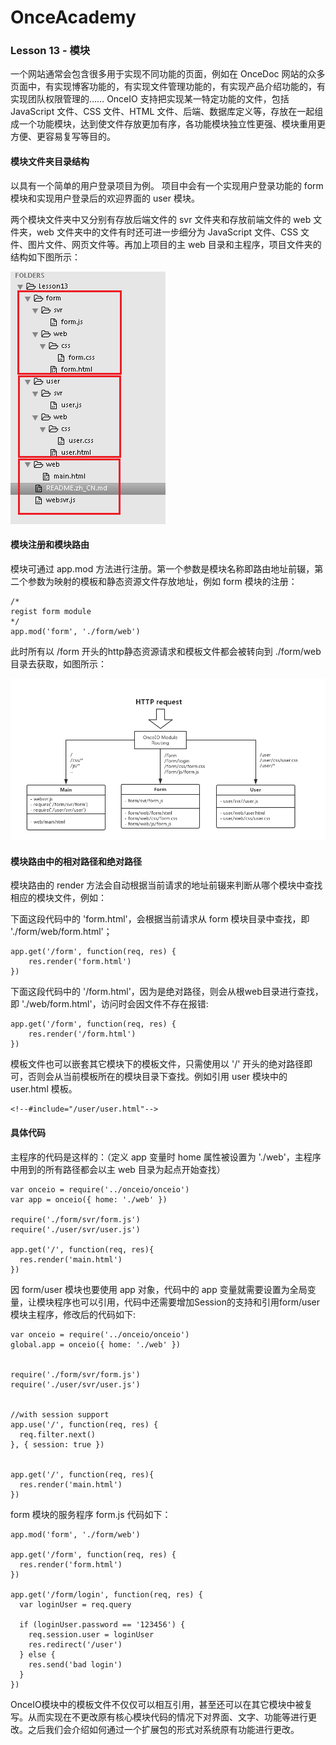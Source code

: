 # OnceAcademy
### Lesson 13 - 模块    

一个网站通常会包含很多用于实现不同功能的页面，例如在 OnceDoc 网站的众多页面中，有实现博客功能的，有实现文件管理功能的，有实现产品介绍功能的，有实现团队权限管理的…… OnceIO 支持把实现某一特定功能的文件，包括 JavaScript 文件、CSS 文件、HTML 文件、后端、数据库定义等，存放在一起组成一个功能模块，达到使文件存放更加有序，各功能模块独立性更强、模块重用更方便、更容易复写等目的。

#### 模块文件夹目录结构

以具有一个简单的用户登录项目为例。
项目中会有一个实现用户登录功能的 form 模块和实现用户登录后的欢迎界面的 user 模块。

两个模块文件夹中又分别有存放后端文件的 svr 文件夹和存放前端文件的 web 文件夹，web 文件夹中的文件有时还可进一步细分为 JavaScript 文件、CSS 文件、图片文件、网页文件等。再加上项目的主 web 目录和主程序，项目文件夹的结构如下图所示：
  
![项目文件夹结构][1]


#### 模块注册和模块路由

模块可通过 app.mod 方法进行注册。第一个参数是模块名称即路由地址前辍，第二个参数为映射的模板和静态资源文件存放地址，例如 form 模块的注册：

    /*
    regist form module
    */
    app.mod('form', './form/web')

此时所有以 /form 开头的http静态资源请求和模板文件都会被转向到 ./form/web 目录去获取，如图所示：

![模块路由][2]


#### 模块路由中的相对路径和绝对路径

模块路由的 render 方法会自动根据当前请求的地址前辍来判断从哪个模块中查找相应的模块文件，例如：

下面这段代码中的 'form.html'，会根据当前请求从 form 模块目录中查找，即 './form/web/form.html'；

    app.get('/form', function(req, res) {
        res.render('form.html')
    })

下面这段代码中的 '/form.html'，因为是绝对路径，则会从根web目录进行查找，即 './web/form.html'，访问时会因文件不存在报错:

    app.get('/form', function(req, res) {
        res.render('/form.html')
    })

模板文件也可以嵌套其它模块下的模板文件，只需使用以 '/' 开头的绝对路径即可，否则会从当前模板所在的模块目录下查找。例如引用 user 模块中的 user.html 模板。

    <!--#include="/user/user.html"-->

#### 具体代码

主程序的代码是这样的：（定义 app 变量时 home 属性被设置为 './web'，主程序中用到的所有路径都会以主 web 目录为起点开始查找）  

    var onceio = require('../onceio/onceio')
    var app = onceio({ home: './web' })

    require('./form/svr/form.js')
    require('./user/svr/user.js')

    app.get('/', function(req, res){
      res.render('main.html')
    })


因 form/user 模块也要使用 app 对象，代码中的 app 变量就需要设置为全局变量，让模块程序也可以引用，代码中还需要增加Session的支持和引用form/user模块主程序，修改后的代码如下:

    var onceio = require('../onceio/onceio')
    global.app = onceio({ home: './web' })


    require('./form/svr/form.js')
    require('./user/svr/user.js')


    //with session support
    app.use('/', function(req, res) {
      req.filter.next()
    }, { session: true })


    app.get('/', function(req, res){
      res.render('main.html')
    })

form 模块的服务程序 form.js 代码如下：

    app.mod('form', './form/web')

    app.get('/form', function(req, res) {
      res.render('form.html')
    })

    app.get('/form/login', function(req, res) {
      var loginUser = req.query

      if (loginUser.password == '123456') {
        req.session.user = loginUser
        res.redirect('/user')
      } else {
        res.send('bad login')
      }
    })


OnceIO模块中的模板文件不仅仅可以相互引用，甚至还可以在其它模块中被复写。从而实现在不更改原有核心模块代码的情况下对界面、文字、功能等进行更改。之后我们会介绍如何通过一个扩展包的形式对系统原有功能进行更改。


[1]: https://raw.githubusercontent.com/OnceDoc/images/gh-pages/OnceAcademy/module/main_form_user.png
[2]: https://raw.githubusercontent.com/OnceDoc/images/gh-pages/OnceAcademy/module/module_routing.png
